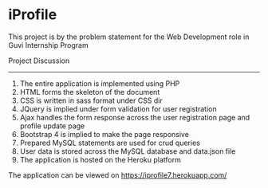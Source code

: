 # iProfile

This project is by the problem statement for the Web Development role in Guvi Internship Program


Project Discussion

***

1. The entire application is implemented using PHP
2. HTML forms the skeleton of the document
3. CSS is written in sass format under CSS dir
4. JQuery is implied under form validation for user registration
5. Ajax handles the form response across the user registration page and profile update page
6. Bootstrap 4 is implied to make the page responsive
7. Prepared MySQL statements are used for crud queries
8. User data is stored across the MySQL database and data.json file
9. The application is hosted on the Heroku platform


The application can be viewed on https://iprofile7.herokuapp.com/
